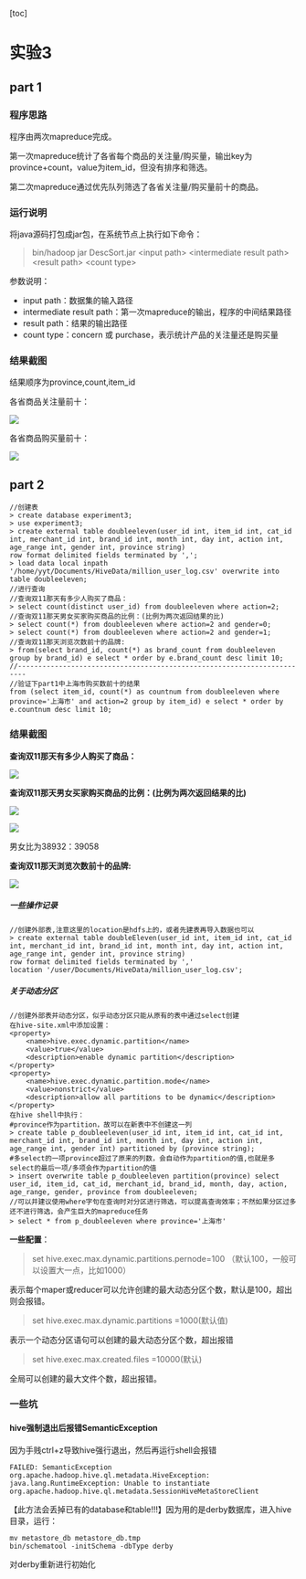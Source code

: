 [toc]

# 实验3

## part 1

### 程序思路

程序由两次mapreduce完成。

第一次mapreduce统计了各省每个商品的关注量/购买量，输出key为province+count，value为item_id，但没有排序和筛选。

第二次mapreduce通过优先队列筛选了各省关注量/购买量前十的商品。

### 运行说明

将java源码打包成jar包，在系统节点上执行如下命令：

> bin/hadoop jar DescSort.jar \<input path> \<intermediate result path> \<result path> \<count type>

参数说明：

* input path：数据集的输入路径
* intermediate result path：第一次mapreduce的输出，程序的中间结果路径
* result path：结果的输出路径
* count type：concern 或 purchase，表示统计产品的关注量还是购买量

### 结果截图

结果顺序为province,count,item_id

各省商品关注量前十：

![](https://i.loli.net/2019/11/28/K1PCWwjmF74IEVx.png)


各省商品购买量前十：

![](https://i.loli.net/2019/11/28/r4UCqxRh7EsKHJM.png)


## part 2

```
//创建表
> create database experiment3;
> use experiment3;
> create external table doubleeleven(user_id int, item_id int, cat_id int, merchant_id int, brand_id int, month int, day int, action int, age_range int, gender int, province string)
row format delimited fields terminated by ',';
> load data local inpath '/home/yyt/Documents/HiveData/million_user_log.csv' overwrite into table doubleeleven;
//进行查询
//查询双11那天有多少人购买了商品：
> select count(distinct user_id) from doubleeleven where action=2;
//查询双11那天男女买家购买商品的比例：(比例为两次返回结果的比)
> select count(*) from doubleeleven where action=2 and gender=0;
> select count(*) from doubleeleven where action=2 and gender=1;
//查询双11那天浏览次数前十的品牌:
> from(select brand_id, count(*) as brand_count from doubleeleven group by brand_id) e select * order by e.brand_count desc limit 10;
//------------------------------------------------------------------------
//验证下part1中上海市购买数前十的结果
from (select item_id, count(*) as countnum from doubleeleven where province='上海市' and action=2 group by item_id) e select * order by e.countnum desc limit 10;
```

### 结果截图

**查询双11那天有多少人购买了商品：**

![](https://i.loli.net/2019/11/27/gTAFDebl5h73tKv.png)

**查询双11那天男女买家购买商品的比例：(比例为两次返回结果的比)**

![](https://i.loli.net/2019/11/27/PqGsIcYwJd6NTZ7.png)

![](https://i.loli.net/2019/11/27/oXPxT1HCZJgcfaj.png)

男女比为38932：39058

**查询双11那天浏览次数前十的品牌:**

![](https://i.loli.net/2019/11/27/fxbp5LzJ6jKCEya.png)

##### 一些操作记录

```
//创建外部表,注意这里的location是hdfs上的，或者先建表再导入数据也可以
> create external table doubleEleven(user_id int, item_id int, cat_id int, merchant_id int, brand_id int, month int, day int, action int, age_range int, gender int, province string)
row format delimited fields terminated by ','
location '/user/Documents/HiveData/million_user_log.csv';
```

##### 关于动态分区

```
//创建外部表并动态分区，似乎动态分区只能从原有的表中通过select创建
在hive-site.xml中添加设置：
<property>
	<name>hive.exec.dynamic.partition</name>
	<value>true</value>
	<description>enable dynamic partition</description>
</property>
<property>
	<name>hive.exec.dynamic.partition.mode</name>
	<value>nonstrict</value>
	<description>allow all partitions to be dynamic</description>
</property>
在hive shell中执行：
#province作为partition，故可以在新表中不创建这一列
> create table p_doubleeleven(user_id int, item_id int, cat_id int, merchant_id int, brand_id int, month int, day int, action int, age_range int, gender int) partitioned by (province string);
#多select的一项province超过了原来的列数，会自动作为partition的值,也就是多select的最后一项/多项会作为partition的值
> insert overwrite table p_doubleeleven partition(province) select user_id, item_id, cat_id, merchant_id, brand_id, month, day, action, age_range, gender, province from doubleeleven;
//可以并建议使用where字句在查询时对分区进行筛选，可以提高查询效率；不然如果分区过多还不进行筛选，会产生巨大的mapreduce任务
> select * from p_doubleeleven where province='上海市'
```

**一些配置**：

> set  hive.exec.max.dynamic.partitions.pernode=100 （默认100，一般可以设置大一点，比如1000）

表示每个maper或reducer可以允许创建的最大动态分区个数，默认是100，超出则会报错。

> set hive.exec.max.dynamic.partitions =1000(默认值) 

表示一个动态分区语句可以创建的最大动态分区个数，超出报错

> set hive.exec.max.created.files =10000(默认) 

全局可以创建的最大文件个数，超出报错。

### 一些坑

#### hive强制退出后报错SemanticException

因为手贱ctrl+z导致hive强行退出，然后再运行shell会报错

```
FAILED: SemanticException org.apache.hadoop.hive.ql.metadata.HiveException: java.lang.RuntimeException: Unable to instantiate org.apache.hadoop.hive.ql.metadata.SessionHiveMetaStoreClient
```

【此方法会丢掉已有的database和table!!!】因为用的是derby数据库，进入hive目录，运行：

```
mv metastore_db metastore_db.tmp
bin/schematool -initSchema -dbType derby
```

对derby重新进行初始化

